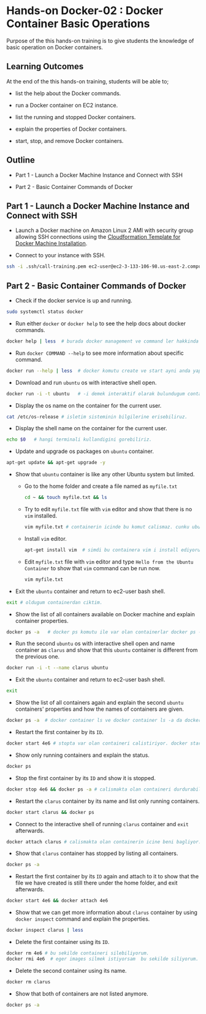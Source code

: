 # Hands-on Docker-02 : Docker Container Basic Operations

Purpose of the this hands-on training is to give students the knowledge of basic operation on Docker containers.

## Learning Outcomes

At the end of the this hands-on training, students will be able to;

- list the help about the Docker commands.

- run a Docker container on EC2 instance.

- list the running and stopped Docker containers.

- explain the properties of Docker containers.

- start, stop, and remove Docker containers.

## Outline

- Part 1 - Launch a Docker Machine Instance and Connect with SSH

- Part 2 - Basic Container Commands of Docker

## Part 1 - Launch a Docker Machine Instance and Connect with SSH

- Launch a Docker machine on Amazon Linux 2 AMI with security group allowing SSH connections using the [Cloudformation Template for Docker Machine Installation](../docker-01-installing-on-ec2-linux2/docker-installation-template.yml).

- Connect to your instance with SSH.

```bash
ssh -i .ssh/call-training.pem ec2-user@ec2-3-133-106-98.us-east-2.compute.amazonaws.com
```

## Part 2 - Basic Container Commands of Docker

- Check if the docker service is up and running.

```bash
sudo systemctl status docker
```

- Run either `docker` or `docker help` to see the help docs about docker commands.

```bash
docker help | less  # burada docker management ve command ler hakkinda bilgiler var.
```

- Run `docker COMMAND --help` to see more information about specific command.

```bash
docker run --help | less  # docker komutu create ve start ayni anda yapar. ayrica pull da yapmis olur. 
```

- Download and run `ubuntu` os with interactive shell open.

```bash
docker run -i -t ubuntu   # -i demek interaktif olarak bulundugum containerin icinde calissin. -t olucasacak containerin terminalinde calismak istiyorum. 
```

- Display the os name on the container for the current user.

```bash
cat /etc/os-release # isletim sisteminin bilgilerine erisebiliruz.
```

- Display the shell name on the container for the current user.

```bash
echo $0   # hangi terminali kullandigini gorebiliriz.
```

- Update and upgrade os packages on `ubuntu` container.

```bash
apt-get update && apt-get upgrade -y
```

- Show that `ubuntu` container is like any other Ubuntu system but limited.

  - Go to the home folder and create a file named as `myfile.txt`

    ```bash
    cd ~ && touch myfile.txt && ls
    ```

  - Try to edit `myfile.txt` file with `vim` editor and show that there is no `vim` installed.

    ```bash
    vim myfile.txt # containerin icinde bu komut calismaz. cunku ubuntunun bu versiyonunda vim kurulu degil
    ```

  - Install `vim` editor.

    ```bash
    apt-get install vim  # simdi bu containera vim i install ediyorum.
    ```

  - Edit `myfile.txt` file with `vim` editor and type `Hello from the Ubuntu Container` to show that `vim` command can be run now.

    ```bash
    vim myfile.txt
    ```

- Exit the `ubuntu` container and return to ec2-user bash shell.

```bash
exit # oldugum containerdan ciktim.
```

- Show the list of all containers available on Docker machine and explain container properties.

```bash
docker ps -a   # docker ps komutu ile var olan containerlar docker ps -a ile stopta bulunan containerlari gorebiliyoruz.
```

- Run the second `ubuntu` os with interactive shell open and name container as `clarus` and show that this `ubuntu` container is different from the previous one.

```bash
docker run -i -t --name clarus ubuntu
```

- Exit the `ubuntu` container and return to ec2-user bash shell.

```bash
exit
```

- Show the list of all containers again and explain the second `ubuntu` containers' properties and how the names of containers are given.

```bash
docker ps -a  # docker container ls ve docker container ls -a da docker ps ve docker ps -a nin islevlerini yapar.
```

- Restart the first container by its `ID`.

```bash
docker start 4e6 # stopta var olan containeri calistiriyor. docker start names le de calistirir.
```

- Show only running containers and explain the status.

```bash
docker ps
```

- Stop the first container by its `ID` and show it is stopped.

```bash
docker stop 4e6 && docker ps -a # calismakta olan containeri durdurabilyorum.
```

- Restart the `clarus` container by its name and list only running containers.

```bash
docker start clarus && docker ps
```

- Connect to the interactive shell of running `clarus` container and `exit` afterwards.

```bash
docker attach clarus # calismakta olan containerin icine beni bagliyor.
```

- Show that `clarus` container has stopped by listing all containers.

```bash
docker ps -a
```

- Restart the first container by its `ID` again and attach to it to show that the file we have created is still there under the home folder, and exit afterwards.

```bash
docker start 4e6 && docker attach 4e6
```

- Show that we can get more information about `clarus` container by using `docker inspect` command and explain the properties.

```bash
docker inspect clarus | less
```

- Delete the first container using its `ID`.

```bash
docker rm 4e6 # bu sekilde containeri silebiliyorum. 
docker rmi 4e6  # eger images silmek istiyorsam  bu sekilde siliyorum.
```

- Delete the second container using its name.

```bash
docker rm clarus
```

- Show that both of containers are not listed anymore.

```bash
docker ps -a
```

